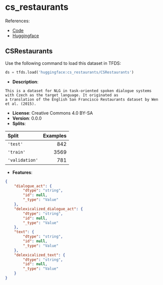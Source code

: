 # cs_restaurants

References:

*   [Code](https://github.com/huggingface/datasets/blob/master/datasets/cs_restaurants)
*   [Huggingface](https://huggingface.co/datasets/cs_restaurants)


## CSRestaurants


Use the following command to load this dataset in TFDS:

```python
ds = tfds.load('huggingface:cs_restaurants/CSRestaurants')
```

*   **Description**:

```
This is a dataset for NLG in task-oriented spoken dialogue systems with Czech as the target language. It originated as 
a translation of the English San Francisco Restaurants dataset by Wen et al. (2015).
```

*   **License**: Creative Commons 4.0 BY-SA
*   **Version**: 0.0.0
*   **Splits**:

Split  | Examples
:----- | -------:
`'test'` | 842
`'train'` | 3569
`'validation'` | 781

*   **Features**:

```json
{
    "dialogue_act": {
        "dtype": "string",
        "id": null,
        "_type": "Value"
    },
    "delexicalized_dialogue_act": {
        "dtype": "string",
        "id": null,
        "_type": "Value"
    },
    "text": {
        "dtype": "string",
        "id": null,
        "_type": "Value"
    },
    "delexicalized_text": {
        "dtype": "string",
        "id": null,
        "_type": "Value"
    }
}
```


